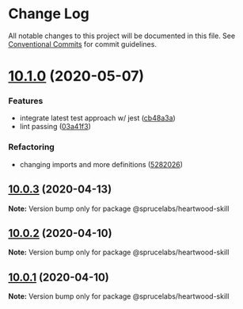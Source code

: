 # Change Log

All notable changes to this project will be documented in this file.
See [Conventional Commits](https://conventionalcommits.org) for commit guidelines.

# [10.1.0](https://github.com/sprucelabsai/spruce-heartwood-workspace/compare/v10.0.3...v10.1.0) (2020-05-07)


### Features

* integrate latest test approach w/ jest ([cb48a3a](https://github.com/sprucelabsai/spruce-heartwood-workspace/commit/cb48a3a))
* lint passing ([03a41f3](https://github.com/sprucelabsai/spruce-heartwood-workspace/commit/03a41f3))


### Refactoring

* changing imports and more definitions ([5282026](https://github.com/sprucelabsai/spruce-heartwood-workspace/commit/5282026))





## [10.0.3](https://github.com/sprucelabsai/spruce-heartwood-workspace/compare/v10.0.2...v10.0.3) (2020-04-13)

**Note:** Version bump only for package @sprucelabs/heartwood-skill





## [10.0.2](https://github.com/sprucelabsai/spruce-heartwood-workspace/compare/v10.0.1...v10.0.2) (2020-04-10)

**Note:** Version bump only for package @sprucelabs/heartwood-skill





## [10.0.1](https://github.com/sprucelabsai/spruce-heartwood-workspace/compare/v9.2.0...v10.0.1) (2020-04-10)

**Note:** Version bump only for package @sprucelabs/heartwood-skill
